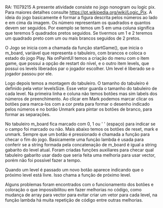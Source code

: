 RA: 11079215
A presente atividade consiste no jogo nonogram ou logic pix. Para maiores detalhes consulte https://pt.wikipedia.org/wiki/Logic_Pix. A ideia do jogo basicamente é formar a figura descrita pelos números ao lado e em cima da imagem. Os número representam os quadrados e quantos devem ser seguidos. Por exemplo se temos um 5 em uma coluna significa que teremos 5 quadrados pretos seguidos. Se tivermos um 1 e 2 teremos um quadrado preto com um ou mais brancos seguidos de 2 pretos. 

O Jogo se inicia com a chamada da função startGame(), que inicia o m_board, variável que representa o tabuleiro, com brancos e coloca o estado do jogo Play.
Na onPaintUI temos a criação do menu com o item game, que possui a opção de restart do nível, e o outro item levels, que possui os levels liberados par o jogador escolher. Um level é liberado se o jogador passou por ele.

Logo depois temos a montagem do tabuleiro. O tamanho do tabuleiro é definido pela vetor levelsSize. Esse vetor guarda o tamanho do tabuleiro de cada level. Na primeira linha e coluna não temos botões mas sim labels dos números de preenchimento. Ao clicar em Mark podemos marcar clicar os botões para marca-los com a cor preta para formar o desenho indicado pelos números e no botão Unmark para pintar os botões de branco, para formar as separações. 

No tabuleiro m_board fica marcado com 0, 1 ou ' ' (espaço) para indicar se o campo foi marcado ou não. Mais abaixo temos os botões de reset, mark e unmark. Sempre que um botão é pressionado é chamada a função para checar o fim do jogo. Basicamente uma função lambda é usada para conferir se a string formada pela concatenação de m_board é igual a string gabarito do level atual. Foram criadas funções auxiliares para checar qual tabuleiro gabarito usar dado que seria feita uma melhoria para usar vector, porém não foi possível fazer a tempo. 

Quando um level é passado um novo botão aparece indicando que o próximo level está livre. Isso chama a função de próximo level. 

Alguns problemas foram encontrados com o funcionamento dos botões e coloração o que impossibilitou em fazer melhorias no código, como mudança de array para vector para evitar criar um vetor para cada level, na função lambda há muita repetição de código entre outras melhorias.